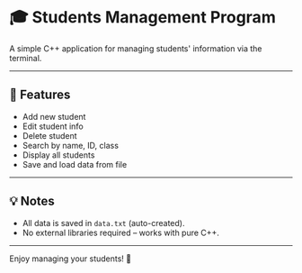 # 🎓 Students Management Program

A simple C++ application for managing students' information via the terminal.

---

## 📌 Features

- Add new student
- Edit student info
- Delete student
- Search by name, ID, class
- Display all students
- Save and load data from file

---

## 💡 Notes

- All data is saved in `data.txt` (auto-created).
- No external libraries required – works with pure C++.

---

Enjoy managing your students! 🚀
